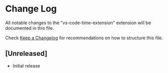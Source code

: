 # Change Log

All notable changes to the "vs-code-time-extension" extension will be documented in this file.

Check [Keep a Changelog](http://keepachangelog.com/) for recommendations on how to structure this file.

## [Unreleased]

- Initial release